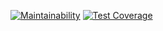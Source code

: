 [![Maintainability](https://api.codeclimate.com/v1/badges/99026473d5905020813a/maintainability)](https://codeclimate.com/github/sudachen/go-mxnet/maintainability) [![Test Coverage](https://api.codeclimate.com/v1/badges/99026473d5905020813a/test_coverage)](https://codeclimate.com/github/sudachen/go-mxnet/test_coverage)
